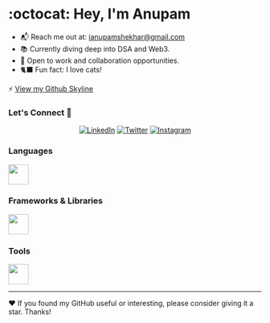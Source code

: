 # :octocat: Hey, I'm Anupam 

- 📬 Reach me out at: ianupamshekhar@gmail.com
- 📚 Currently diving deep into DSA and Web3.
- 🔭 Open to work and collaboration opportunities.
- 🐈‍⬛ Fun fact: I love cats!

⚡ [View my Github Skyline](https://skyline.github.com/ianupamshekhar)

### Let's Connect 💬
<div align="center">
   <!-- Add your social links here -->
   <a href="https://www.linkedin.com/in/anupamshekhar/" target="_blank"><img alt="LinkedIn" src="https://img.shields.io/badge/linkedin-%230077B5.svg?&style=for-the-badge&logo=linkedin&logoColor=white" /></a>
   <a href="https://twitter.com/ianupamshekhar" target="_blank"><img alt="Twitter" src="https://img.shields.io/badge/twitter-%231DA1F2.svg?&style=for-the-badge&logo=twitter&logoColor=white" /></a>
   <a href="https://www.instagram.com/ianupamshekhar/" target="_blank"><img alt = "Instagram" src="https://img.shields.io/badge/instagram-%23E4405F.svg?&style=for-the-badge&logo=instagram&logoColor=white" /></a>
</div>

### Languages
<!-- your language icons here -->
<img src="https://cdn.jsdelivr.net/gh/devicons/devicon/icons/java/java-original.svg" width="40" height="40"/> 

### Frameworks & Libraries
<!-- your framework and library icons here -->
<img src="https://cdn.jsdelivr.net/gh/devicons/devicon/icons/react/react-original.svg" width="40" height="40"/> 

### Tools
<!-- your tool icons here -->
<img src="https://cdn.jsdelivr.net/gh/devicons/devicon/icons/vscode/vscode-original.svg" width="40" height="40"/> 

<!-- ### Thanks for visiting! 🎉
![Visitors](https://profile-counter.glitch.me/ianupamshekhar/count.svg) -->

---

❤️ If you found my GitHub useful or interesting, please consider giving it a star. Thanks!
